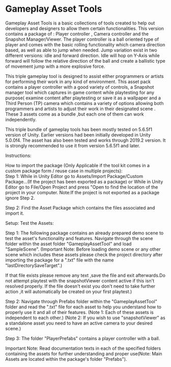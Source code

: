 # Gameplay Asset Tools
Gameplay Asset Tools is a basic collections of tools created to help out developers and designers to allow them certain functionalities.
This version contains a package of : Player controller , Camera controller and the Snapshot Manager/Viewer. The player controller is a ball oriented type of player and comes with the basic rolling functionality which camera direction based, as well as able to jump when needed. Jump variation exist in two different versions: idle and forward direction. Idle will hop on Y-Axis while  forward will follow the relative direction of the ball and create a ballistic type of movement jump with a more explosive force.


This triple gameplay tool is designed to assist either programmers or artists for performing their work in any kind of environment. This asset pack contains a player controller with a good variety of controls,
a Snapshot manager tool which captures in game content while playtesting for any purpose( examine content after playtesting or save it as a wallpaper and a Third Person (TP) camera which contains a variety of options allowing both
programmers and artists to adjust their work in their designated scene . These 3 assets come as a bundle ,but each one of them can work independently.

This triple bundle of gameplay tools has been mostly tested on 5.6.5f1 version of Unity. 
Earlier versions had been initially developed in Unity 5.0.0f4. The asset has also been tested and works through 2019.2 version.
It is strongly recommended to use it from version 5.6.5f1 and later.


Instructions:

How to import the package (Only Applicable if the tool kit comes in a custom package form / reuse case in multiple projects):				
Step 1: While in Unity Editor go to Assets/Import Package/Custom Package...(If the project has been exported as a 				package) or While in Unity Editor go to File/Open Project and press "Open to find the location of the project in your 			computer. 
	Note:If the project is not exported as a package ignore Step 2.
 
Step 2: Find the Asset Package which contains the files associated and import it. 
		
Setup: 
	Test the Assets:
	
Step 1: The following package contains an already prepared demo scene to test the asset's functionality and features.
	Navigate through the scene folder within the asset folder "GameplayAssetTool" and load "SampleScene".
	(Important Note: Before loading demo scene or any other scene which includes these assets please check the project directory 		after importing the package for a ".txt" file with the name "lastDirectorySaveTarget".)
			 
   If that file exists please remove any text ,save the file and exit afterwards.Do not attempt playtest with the snapshotViewer 
   content active if this isn't resolved properly.
   If the file doesn't exist you don't need to take further action ,it will automatically be created on your first playtest.)  
		
Step 2: Navigate through Prefabs folder within the "GameplayAssetTool" folder and read the ".txt" file for each asset to help you 
    understand how to properly use it and all of their features.
    (Note 1: Each of these assets is independent to each other.)
    (Note 2: If you wish to use "snapshotViewer" as a standalone asset you need to have an active camera to your desired scene.)

Step 3: The folder "PlayerPrefabs" contains a player controller with a ball. 		
		
Important Note: Read documentation texts in each of the specified folders containing the assets for further understanding and proper use(Note: Main Assets are located within the package's folder "Prefabs").
